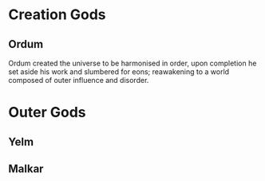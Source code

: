 # Creation Gods

## Ordum

Ordum created the universe to be harmonised in order, upon completion he set
aside his work and slumbered for eons; reawakening to a world composed of outer
influence and disorder.

# Outer Gods

## Yelm

## Malkar
